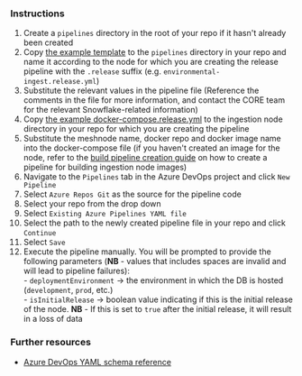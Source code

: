 ### Instructions
1. Create a `pipelines` directory in the root of your repo if it hasn't already been created
2. Copy [the example template](./files/dbt/release-pipeline-example.yml) to the `pipelines` directory in your repo and name it according to the node for which you are creating the release pipeline with the `.release` suffix (e.g. `environmental-ingest.release.yml`)
3. Substitute the relevant values in the pipeline file (Reference the comments in the file for more information, and contact the CORE team for the relevant Snowflake-related information)
4. Copy [the example docker-compose.release.yml](./files/snowsqlcli/release-pipeline-example.yml) to the ingestion node directory in your repo for which you are creating the pipeline
5. Substitute the meshnode name, docker repo and docker image name into the docker-compose file (if you haven't created an image for the node, refer to the [build pipeline creation guide](../build/Create%20SnowSQL%20CLI%20Ingestion%20Node%20Build%20Pipeline.md) on how to create a pipeline for building ingestion node images)
6. Navigate to the `Pipelines` tab in the Azure DevOps project and click `New Pipeline`
7. Select `Azure Repos Git` as the source for the pipeline code
8. Select your repo from the drop down
9. Select `Existing Azure Pipelines YAML file`
10. Select the path to the newly created pipeline file in your repo and click `Continue`
11. Select `Save`
12. Execute the pipeline manually. You will be prompted to provide the following parameters (**NB** - values that includes spaces are invalid and will lead to pipeline failures):
    <br/> - `deploymentEnvironment` -> the environment in which the DB is hosted (`development`, `prod`, etc.)
    <br/> - `isInitialRelease` -> boolean value indicating if this is the initial release of the node. **NB** - If this is set to `true` after the initial release, it will result in a loss of data

### Further resources
 - [Azure DevOps YAML schema reference](https://docs.microsoft.com/en-us/azure/devops/pipelines/yaml-schema/?view=azure-pipelines) 